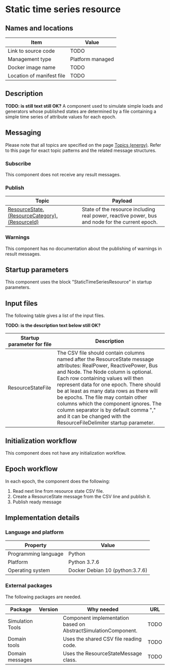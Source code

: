 # Static time series resource

## Names and locations

| Item | Value |
| - | - |
| Link to source code | TODO |
| Management type | Platform managed |
| Docker image name | TODO |
| Location of manifest file | TODO |


## Description

**TODO: is still text still OK?**
A component used to simulate simple loads and generators whose published states are determined by a file containing a simple time series of attribute values for each epoch.

 

## Messaging

Please note that all topics are specified on the page [Topics (energy)](energy_topics.md). Refer to this page for exact topic patterns and the related message structures.


### Subscribe

This component does not receive any result messages.


### Publish

| Topic | Payload |
| --- | --- |
| [ResourceState.(ResourceCategory).(ResourceId)](energy_topic-resourcestate.md) | State of the resource including real power, reactive power, bus and node for the current epoch. |


### Warnings

This component has no documentation about the publishing of warnings in result messages.


## Startup parameters

This component uses the block "StaticTimeSeriesResource" in startup parameters.


## Input files

The following table gives a list of the input files.

**TODO: is the description text below still OK?**

| Startup parameter for file | Description |
| --- | --- |
| ResourceStateFile | The CSV file should contain columns named after the ResourceState message attributes: RealPower, ReactivePower, Bus and Node. The Node column is optional. Each row containing values will then represent data for one epoch. There should be at least as many data rows as there will be epochs. The file may contain other columns which the component ignores. The column separator is by default comma "," and it can be changed with the ResourceFileDelimiter startup parameter. |


## Initialization workflow

This component does not have any initialization workflow.


## Epoch workflow

In each epoch, the component does the following:

1. Read next line from resource state CSV file.
2. Create a ResourceState message from the CSV line and publish it.
3. Publish ready message


## Implementation details

### Language and platform

| Property | Value |
| --- | --- |
| Programming language | Python |
| Platform | Python 3.7.6 |
| Operating system | Docker Debian 10 (python:3.7.6) |


### External packages

The following packages are needed.

| Package | Version | Why needed | URL |
| --- | --- | --- | --- |
| Simulation Tools |  | Component implementation based on AbstractSimulationComponent. | TODO |
| Domain tools |  | Uses the shared CSV file reading code. | TODO |
| Domain messages |  | Uses the ResourceStateMessage class. | TODO |

